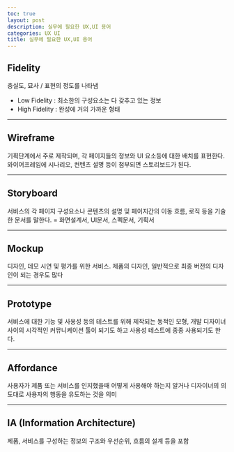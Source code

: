 ```yaml
---
toc: true
layout: post
description: 실무에 필요한 UX,UI 용어
categories: UX UI
title: 실무에 필요한 UX,UI 용어
---
```


## Fidelity 
충실도, 묘사 / 표현의 정도를 나타냄
- Low Fidelity : 최소한의 구성요소는 다 갖추고 있는 정보
- High Fidelity : 완성에 거의 가까운 형태

---

## Wireframe
기획단계에서 주로 제작되며, 각 페이지들의 정보와 UI 요소등에 대한 배치를 표현한다. 
와이어프레임에 시나리오, 컨텐츠 설명 등이 첨부되면 스토리보드가 된다.

---

## Storyboard
서비스의 각 페이지 구성요소나 콘텐츠의 설명 및 페이지간의 이동 흐름, 로직 등을 기술한 문서를 말한다.
= 화면설계서, UI문서, 스펙문서, 기획서

---

## Mockup
디자인, 데모 시연 및 평가를 위한 서비스. 제품의 디자인, 일반적으로 최종 버전의 디자인이 되는 경우도 많다

---

## Prototype
서비스에 대한 기능 및 사용성 등의 테스트를 위해 제작되는 동적인 모형, 개발 
디자이너 사이의 시각적인 커뮤니케이션 툴이 되기도 하고 사용성 테스트에 종종 사용되기도 한다.

---

## Affordance
사용자가 제품 또는 서비스를 인지했을때 어떻게 사용해야 하는지 알거나 디자이너의 의도대로 사용자의 행동을 유도하는 것을 의미

---

## IA (Information Architecture)
제품, 서비스를 구성하는 정보의 구조와 우선순위, 흐름의 설계 등을 포함
